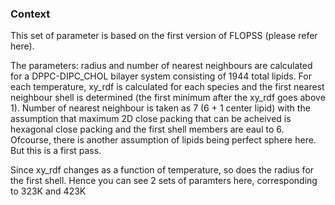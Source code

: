 ### Context


This set of parameter is based on the first version of FLOPSS (please refer
here). 

The parameters: radius and number of nearest neighbours are calculated for
a DPPC-DIPC_CHOL bilayer system consisting of 1944 total lipids. For each
temperature, xy_rdf is calculated for each species and the first nearest
neighbour shell is determined (the first minimum after the xy_rdf goes above
1). Number of nearest neighbour is taken as 7 (6 + 1 center lipid) with the
assumption that maximum 2D close packing that can be acheived is hexagonal
close packing and the first shell members are eaul to 6. Ofcourse, there is
another assumption of lipids being perfect sphere here. But this is a first
pass.

Since xy_rdf changes as a function of temperature, so does the radius for the
first shell. Hence you can see 2 sets of paramters here, corresponding to 323K
and 423K
